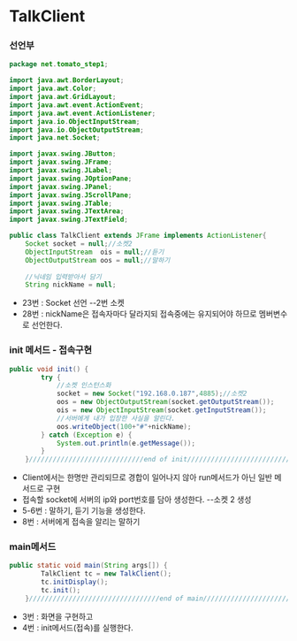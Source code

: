# TalkClient

### 선언부

```java
package net.tomato_step1;

import java.awt.BorderLayout;
import java.awt.Color;
import java.awt.GridLayout;
import java.awt.event.ActionEvent;
import java.awt.event.ActionListener;
import java.io.ObjectInputStream;
import java.io.ObjectOutputStream;
import java.net.Socket;

import javax.swing.JButton;
import javax.swing.JFrame;
import javax.swing.JLabel;
import javax.swing.JOptionPane;
import javax.swing.JPanel;
import javax.swing.JScrollPane;
import javax.swing.JTable;
import javax.swing.JTextArea;
import javax.swing.JTextField;

public class TalkClient extends JFrame implements ActionListener{
	Socket socket = null;//소켓2
	ObjectInputStream  ois = null;//듣기
	ObjectOutputStream oos = null;//말하기
	
	//닉네임 입력받아서 담기
	String nickName = null;
```

* 23번 : Socket 선언 --2번 소켓
* 28번 : nickName은 접속자마다 달라지되 접속중에는 유지되어야 하므로 멤버변수로 선언한다.

### init 메서드 - 접속구현

```java
public void init() {
		try {
			//소켓 인스턴스화
			socket = new Socket("192.168.0.187",4885);//소켓2	
			oos = new ObjectOutputStream(socket.getOutputStream());
			ois = new ObjectInputStream(socket.getInputStream());
			//서버에게 내가 입장한 사실을 알린다.
			oos.writeObject(100+"#"+nickName);
		} catch (Exception e) {
			System.out.println(e.getMessage());
		}		
	}/////////////////////////////end of init/////////////////////////////////
```

* Client에서는 한명만 관리되므로 경합이 일어나지 않아 run메서드가 아닌 일반 메서드로 구현
* 접속할 socket에 서버의 ip와 port번호를 담아 생성한다. --소켓 2 생성
* 5-6번 : 말하기, 듣기 기능을 생성한다.
* 8번 : 서버에게 접속을 알리는 말하기

### main메서드

```java
public static void main(String args[]) {
		TalkClient tc = new TalkClient();
		tc.initDisplay();
		tc.init();
	}/////////////////////////////////end of main//////////////////////////////
```

* 3번 : 화면을 구현하고
* 4번 : init메서드\(접속\)를 실행한다. 

